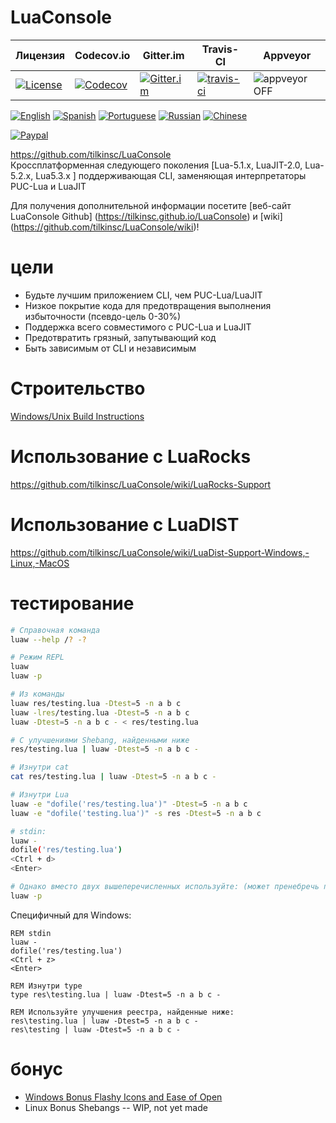 # LuaConsole
| Лицензия | Codecov.io | Gitter.im | Travis-CI | Appveyor |
| ------- | ---------- | --------- | --------- | -------- |
| [![License](https://img.shields.io/github/license/tilkinsc/LuaConsole.svg)](https://github.com/tilkinsc/LuaConsole/blob/master/LICENSE) | [![Codecov](https://codecov.io/gh/tilkinsc/LuaConsole/coverage.svg?branch=master)](https://codecov.io/gh/tilkinsc/LuaConsole) | [![Gitter.im](https://badges.gitter.im/tilkinsc/LuaConsole.png)](https://gitter.im/LuaConsole) | [![travis-ci](https://travis-ci.org/tilkinsc/LuaConsole.svg?branch=master)](https://travis-ci.org/tilkinsc/LuaConsole) | ![appveyor](https://ci.appveyor.com/api/projects/status/github/tilkinsc/LuaConsole?svg=true) OFF |  

[![English](https://i.imgur.com/koEsWJi.png)](https://github.com/tilkinsc/LuaConsole/blob/master/README.md)
[![Spanish](https://i.imgur.com/6eQwrN2.png)](https://github.com/tilkinsc/LuaConsole/blob/master/README.espanol.md)
[![Portuguese](https://i.imgur.com/MQ1ArnU.png)](https://github.com/tilkinsc/LuaConsole/blob/master/README.portugues.md)
[![Russian](https://i.imgur.com/cuby3uW.png)](https://github.com/tilkinsc/LuaConsole/blob/master/README.russian.md)
[![Chinese](https://i.imgur.com/pDy0fs3.png)](https://github.com/tilkinsc/LuaConsole/blob/master/README.chinese.md)

[![Paypal](https://www.paypalobjects.com/en_US/i/btn/btn_donateCC_LG.gif)](https://www.paypal.com/donate?business=RCR8HT8GDC5XC&item_name=Free+Software&currency_code=USD)

https://github.com/tilkinsc/LuaConsole  
Кроссплатформенная следующего поколения \[Lua-5.1.x, LuaJIT-2.0, Lua-5.2.x, Lua5.3.x \] поддерживающая CLI, заменяющая интерпретаторы PUC-Lua и LuaJIT  

Для получения дополнительной информации посетите [веб-сайт LuaConsole Github] (https://tilkinsc.github.io/LuaConsole) и [wiki] (https://github.com/tilkinsc/LuaConsole/wiki)!  

# цели
* Будьте лучшим приложением CLI, чем PUC-Lua/LuaJIT
* Низкое покрытие кода для предотвращения выполнения избыточности (псевдо-цель 0-30%)
* Поддержка всего совместимого с PUC-Lua и LuaJIT
* Предотвратить грязный, запутывающий код
* Быть зависимым от CLI и независимым 

# Строительство
[Windows/Unix Build Instructions](https://github.com/tilkinsc/LuaConsole/wiki/Build-Instructions)  

# Использование с LuaRocks
https://github.com/tilkinsc/LuaConsole/wiki/LuaRocks-Support   

# Использование с LuaDIST
https://github.com/tilkinsc/LuaConsole/wiki/LuaDist-Support-Windows,-Linux,-MacOS

# тестирование
```bash
# Справочная команда
luaw --help /? -?

# Режим REPL
luaw
luaw -p

# Из команды
luaw res/testing.lua -Dtest=5 -n a b c
luaw -lres/testing.lua -Dtest=5 -n a b c
luaw -Dtest=5 -n a b c - < res/testing.lua

# С улучшениями Shebang, найденными ниже
res/testing.lua | luaw -Dtest=5 -n a b c -

# Изнутри cat
cat res/testing.lua | luaw -Dtest=5 -n a b c -

# Изнутри Lua
luaw -e "dofile('res/testing.lua')" -Dtest=5 -n a b c
luaw -e "dofile('testing.lua')" -s res -Dtest=5 -n a b c

# stdin:
luaw -
dofile('res/testing.lua')
<Ctrl + d>
<Enter>

# Однако вместо двух вышеперечисленных используйте: (может пренебречь подразумеваемым -p)
luaw -p
```

Специфичный для Windows:
```batch
REM stdin
luaw -
dofile('res/testing.lua')
<Ctrl + z>
<Enter>

REM Изнутри type
type res\testing.lua | luaw -Dtest=5 -n a b c -

REM Используйте улучшения реестра, найденные ниже:
res\testing.lua | luaw -Dtest=5 -n a b c -
res\testing | luaw -Dtest=5 -n a b c -
```

# бонус
* [Windows Bonus Flashy Icons and Ease of Open](https://github.com/tilkinsc/LuaConsole/wiki/Windows-Bonus---Flashy-Icons-and-Ease-of-Open)  
* Linux Bonus Shebangs -- WIP, not yet made

